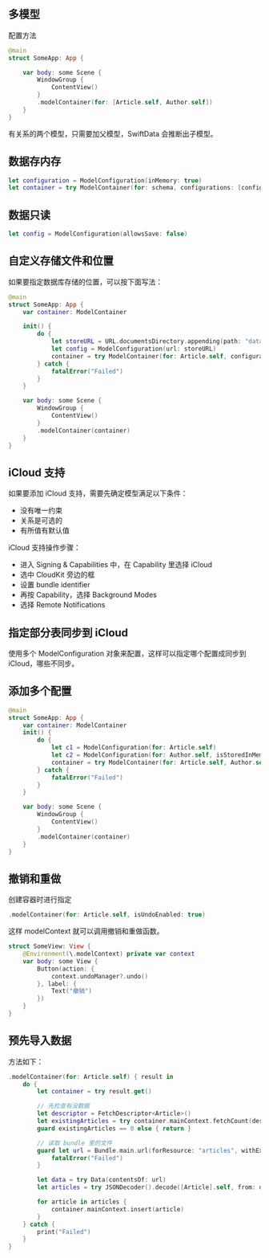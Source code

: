 
## 多模型

配置方法

```swift
@main
struct SomeApp: App {

    var body: some Scene {
        WindowGroup {
            ContentView()
        }
        .modelContainer(for: [Article.self, Author.self])
    }
}
```

有关系的两个模型，只需要加父模型，SwiftData 会推断出子模型。

## 数据存内存

```swift
let configuration = ModelConfiguration(inMemory: true)
let container = try ModelContainer(for: schema, configurations: [configuration])
```

## 数据只读

```swift
let config = ModelConfiguration(allowsSave: false)
```

## 自定义存储文件和位置

如果要指定数据库存储的位置，可以按下面写法：

```swift
@main
struct SomeApp: App {
    var container: ModelContainer

    init() {
        do {
            let storeURL = URL.documentsDirectory.appending(path: "database.sqlite")
            let config = ModelConfiguration(url: storeURL)
            container = try ModelContainer(for: Article.self, configurations: config)
        } catch {
            fatalError("Failed")
        }
    }

    var body: some Scene {
        WindowGroup {
            ContentView()
        }
        .modelContainer(container)
    }
}
```

## iCloud 支持

如果要添加 iCloud 支持，需要先确定模型满足以下条件：
- 没有唯一约束
- 关系是可选的
- 有所值有默认值

iCloud 支持操作步骤：
- 进入 Signing & Capabilities 中，在 Capability 里选择 iCloud
- 选中 CloudKit 旁边的框
- 设置 bundle identifier
- 再按 Capability，选择 Background Modes
- 选择 Remote Notifications

## 指定部分表同步到 iCloud

使用多个 ModelConfiguration 对象来配置，这样可以指定哪个配置成同步到 iCloud，哪些不同步。

## 添加多个配置

```swift
@main
struct SomeApp: App {
    var container: ModelContainer
    init() {
        do {
            let c1 = ModelConfiguration(for: Article.self)
            let c2 = ModelConfiguration(for: Author.self, isStoredInMemoryOnly: true)
            container = try ModelContainer(for: Article.self, Author.self, configurations: c1, c2)
        } catch {
            fatalError("Failed")
        }
    }

    var body: some Scene {
        WindowGroup {
            ContentView()
        }
        .modelContainer(container)
    }
}
```

## 撤销和重做

创建容器时进行指定
```swift
.modelContainer(for: Article.self, isUndoEnabled: true)
```

这样 modelContext 就可以调用撤销和重做函数。
```swift
struct SomeView: View {
    @Environment(\.modelContext) private var context
    var body: some View {
        Button(action: {
            context.undoManager?.undo()
        }, label: {
            Text("撤销")
        })
    }
}
```

## 预先导入数据

方法如下：

```swift
.modelContainer(for: Article.self) { result in
    do {
        let container = try result.get()

        // 先检查有没数据
        let descriptor = FetchDescriptor<Article>()
        let existingArticles = try container.mainContext.fetchCount(descriptor)
        guard existingArticles == 0 else { return }

        // 读取 bundle 里的文件
        guard let url = Bundle.main.url(forResource: "articles", withExtension: "json") else {
            fatalError("Failed")
        }

        let data = try Data(contentsOf: url)
        let articles = try JSONDecoder().decode([Article].self, from: data)

        for article in articles {
            container.mainContext.insert(article)
        }
    } catch {
        print("Failed")
    }
}
```
